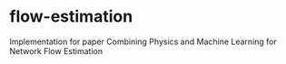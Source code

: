 # flow-estimation
Implementation for paper Combining Physics and Machine Learning for Network Flow Estimation
